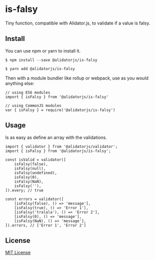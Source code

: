 # is-falsy

Tiny function, compatible with Alidator.js, to validate if a value is falsy.

## Install

You can use npm or yarn to install it.

`$ npm install --save @alidatorjs/is-falsy`

`$ yarn add @alidatorjs/is-falsy`

Then with a module bundler like rollup or webpack, use as you would anything else:

```
// using ES6 modules
import { isFalsy } from '@alidatorjs/is-falsy'

// using CommonJS modules
var { isFalsy } = require('@alidatorjs/is-falsy')
```

## Usage

Is as easy as define an array with the validations.

```
import { validator } from '@alidatorjs/validator';
import { isFalsy } from '@alidatorjs/is-falsy';

const isValid = validator([
    isFalsy(false),
    isFalsy(null),
    isFalsy(undefined),
    isFalsy(0),
    isFalsy(NaN),
    isFalsy(''),
]).every; // true

const errors = validator([
    [isFalsy(false), () => 'message'],
    [isFalsy(true), () => 'Error 1'],
    [isFalsy('tralala'), () => 'Error 2'],
    [isFalsy(0), () => 'message'],
    [isFalsy(NaN), () => 'message'],
]).errors, // ['Error 1', 'Error 2']
```

## License

[MIT License]((https://github.com/gc-victor/alidatorjs/blob/master/LICENSE.md))
